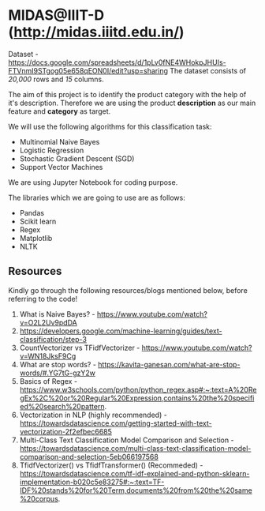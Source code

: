 # MIDAS@IIIT-D (http://midas.iiitd.edu.in/)

Dataset - https://docs.google.com/spreadsheets/d/1pLv0fNE4WHokpJHUIs-FTVnmI9STgog05e658qEON0I/edit?usp=sharing
The dataset consists of *20,000* rows and *15* columns.

The aim of this project is to identify the product category with the help of it's description. Therefore we are using the product **description** as our main feature and **category** as target. 

We will use the following algorithms for this classification task:
* Multinomial Naive Bayes
* Logistic Regression
* Stochastic Gradient Descent (SGD)
* Support Vector Machines

We are using Jupyter Notebook for coding purpose. 

The libraries which we are going to use are as follows:
- Pandas
- Scikit learn
- Regex
- Matplotlib
- NLTK

## Resources
Kindly go through the following resources/blogs mentioned below, before referring to the code!

1. What is Naive Bayes? - https://www.youtube.com/watch?v=O2L2Uv9pdDA
2. https://developers.google.com/machine-learning/guides/text-classification/step-3
3. CountVectorizer vs TFidfVectorizer - https://www.youtube.com/watch?v=WN18JksF9Cg
4. What are stop words? - https://kavita-ganesan.com/what-are-stop-words/#.YG7tG-gzY2w
5. Basics of Regex - https://www.w3schools.com/python/python_regex.asp#:~:text=A%20RegEx%2C%20or%20Regular%20Expression,contains%20the%20specified%20search%20pattern.
6. Vectorization in NLP (highly recommended) - https://towardsdatascience.com/getting-started-with-text-vectorization-2f2efbec6685
7. Multi-Class Text Classification Model Comparison and Selection - https://towardsdatascience.com/multi-class-text-classification-model-comparison-and-selection-5eb066197568
8. TfidfVectorizer() vs TfidfTransformer() (Recommeded) - https://towardsdatascience.com/tf-idf-explained-and-python-sklearn-implementation-b020c5e83275#:~:text=TF-IDF%20stands%20for%20Term,documents%20from%20the%20same%20corpus.

